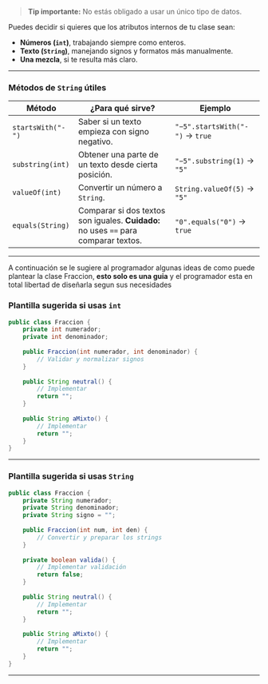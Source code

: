 
> **Tip importante:** No estás obligado a usar un único tipo de datos.

Puedes decidir si quieres que los atributos internos de tu clase sean:

- **Números (`int`)**, trabajando siempre como enteros.
- **Texto (`String`)**, manejando signos y formatos más manualmente.
- **Una mezcla**, si te resulta más claro.

---

###  Métodos de `String` útiles

| Método | ¿Para qué sirve? | Ejemplo |
| --- | --- | --- |
| `startsWith("-")` | Saber si un texto empieza con signo negativo. | `"−5".startsWith("-")` → `true` |
| `substring(int)` | Obtener una parte de un texto desde cierta posición. | `"−5".substring(1)` → `"5"` |
| `valueOf(int)` | Convertir un número a `String`. | `String.valueOf(5)` → `"5"` |
| `equals(String)` | Comparar si dos textos son iguales. **Cuidado:** no uses `==` para comparar textos. | `"0".equals("0")` → `true` |


---
A continuación se le sugiere al programador algunas ideas de como puede plantear la clase Fraccion, **esto solo es una guia** y el programador esta en total libertad de diseñarla segun sus necesidades
### Plantilla sugerida si usas `int`

```java
public class Fraccion {
    private int numerador;
    private int denominador;
    
    public Fraccion(int numerador, int denominador) {
        // Validar y normalizar signos
    }
    
    public String neutral() {
        // Implementar
        return "";
    }
    
    public String aMixto() {
        // Implementar
        return "";
    }
}
```

---

### Plantilla sugerida si usas `String`

```java
public class Fraccion {
    private String numerador;
    private String denominador;
    private String signo = "";
    
    public Fraccion(int num, int den) {
        // Convertir y preparar los strings
    }
    
    private boolean valida() {
        // Implementar validación
        return false;
    }
    
    public String neutral() {
        // Implementar
        return "";
    }
    
    public String aMixto() {
        // Implementar
        return "";
    }
}
```

---
